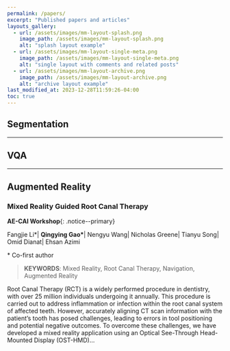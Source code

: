 ```yaml
---
permalink: /papers/
excerpt: "Published papers and articles"
layouts_gallery:
  - url: /assets/images/mm-layout-splash.png
    image_path: /assets/images/mm-layout-splash.png
    alt: "splash layout example"
  - url: /assets/images/mm-layout-single-meta.png
    image_path: /assets/images/mm-layout-single-meta.png
    alt: "single layout with comments and related posts"
  - url: /assets/images/mm-layout-archive.png
    image_path: /assets/images/mm-layout-archive.png
    alt: "archive layout example"
last_modified_at: 2023-12-28T11:59:26-04:00
toc: true
---
```


## Segmentation

---

## VQA

---
## Augmented Reality
### Mixed Reality Guided Root Canal Therapy
**AE-CAI Workshop**{: .notice--primary}

Fangjie Li\*| **Qingying Gao\***| Nengyu Wang| Nicholas Greene| Tianyu Song| Omid Dianat| Ehsan Azimi

\* Co-first author 
> **KEYWORDS**: Mixed Reality, Root Canal Therapy, Navigation, Augmented Reality

Root Canal Therapy (RCT) is a widely performed procedure in dentistry, with over 25 million individuals undergoing it annually. This procedure is carried out to address inflammation or infection within the root canal system of affected teeth. However, accurately aligning CT scan information with the patient’s tooth has posed challenges, leading to errors in tool positioning and potential negative outcomes. To overcome these challenges, we have developed a mixed reality application using an Optical See-Through Head-Mounted Display (OST-HMD)...
